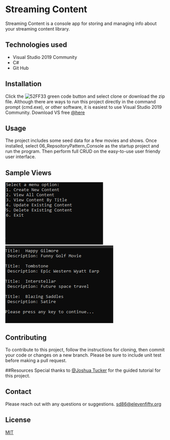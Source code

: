 
# Streaming Content

Streaming Content is a console app for storing and managing info about your streaming content library.  

## Technologies used
*  Visual Studio 2019 Community
*  C#
*  Git Hub

## Installation

Click the ![52FF33](https://via.placeholder.com/15/52FF33/000000?text=+) green code button and select clone or download the zip file.  Although there are ways to run this project directly in the command prompt (cmd.exe), or other software, 
it is easiest to use Visual Studio 2019 Community.  Download VS free [@here](https://visualstudio.microsoft.com/downloads/)<br />

## Usage
The project includes some seed data for a few movies and shows.  Once installed, select 06_RepsoitoryPattern_Console as the startup project and run the program.  Then perform
full CRUD on the easy-to-use user friendy user interface.  

## Sample Views
<img src="Screenshot 2021-05-17 230051.png">
<img src="https://github.com/Brian-1150/ReadMe_Example/blob/8f71dcaf6b6eabaae33abe23a7775beca824f7ee/Screenshot%202021-05-17%20230323.png">

## Contributing
To contribute to this project, follow the instructions for cloning, then commit your code or changes on a new branch.  Please be sure to include unit test before making a pull request.

##Resources
Special thanks to [@Joshua Tucker](http://jtux.dev/) for the guided tutorial for this project.

## Contact
Please reach out with any questions or suggestions.  <sd86@elevenfifty.org>

## License
[MIT](https://choosealicense.com/licenses/mit/)
